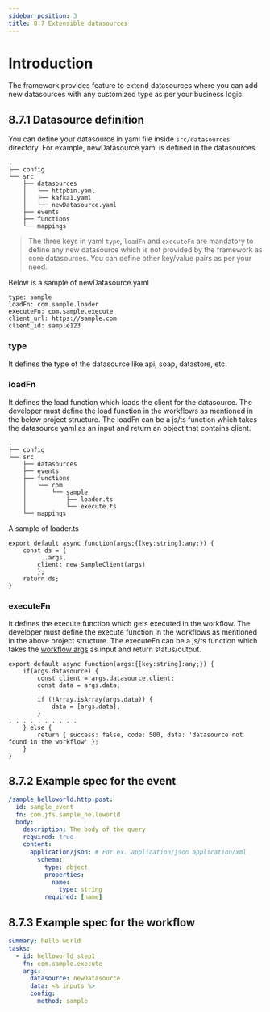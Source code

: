 ```yaml
---
sidebar_position: 3
title: 8.7 Extensible datasources
---
```


# Introduction

The framework provides feature to extend datasources where you can add new datasources with any customized type as per your business logic.

## 8.7.1 Datasource definition
You can define your datasource in yaml file inside `src/datasources` directory. For example, newDatasource.yaml is defined in the datasources.
```
.
├── config
└── src
    ├── datasources
    │   └── httpbin.yaml
    │   ├── kafka1.yaml
    │   └── newDatasource.yaml
    ├── events
    ├── functions
    └── mappings
```

> The three keys in yaml `type`, `loadFn` and `executeFn` are mandatory to define any new datasource which is not provided by the framework as core datasources. You can define other key/value pairs as per your need.

Below is a sample of newDatasource.yaml
```
type: sample
loadFn: com.sample.loader
executeFn: com.sample.execute
client_url: https://sample.com
client_id: sample123
```

### type
It defines the type of the datasource like api, soap, datastore, etc.

### loadFn
It defines the load function which loads the client for the datasource. The developer must define the load function in the workflows as mentioned in the below project structure. The loadFn can be a js/ts function which takes the datasource yaml as an input and return an object that contains client.

```
.
├── config
└── src
    ├── datasources
    ├── events
    ├── functions
    │   └── com
    │       └── sample
    │           ├── loader.ts
    │           └── execute.ts
    └── mappings
```

A sample of loader.ts
```
export default async function(args:{[key:string]:any;}) {
    const ds = {
        ...args,
        client: new SampleClient(args)
        };
    return ds;    
}
```

### executeFn
It defines the execute function which gets executed in the workflow. The developer must define the execute function in the workflows as mentioned in the above project structure. The executeFn can be a js/ts function which takes the [workflow args](../workflows.md/#62-the-tasks-within-workflows) as input and return status/output.

```
export default async function(args:{[key:string]:any;}) {
    if(args.datasource) {
        const client = args.datasource.client;
        const data = args.data;

        if (!Array.isArray(args.data)) {
            data = [args.data];
        }
. . . . . . . . . .    
    } else {
        return { success: false, code: 500, data: 'datasource not found in the workflow' };
    }
}
```

## 8.7.2 Example spec for the event
``` yaml
/sample_helloworld.http.post:
  id: sample_event
  fn: com.jfs.sample_helloworld
  body: 
    description: The body of the query
    required: true
    content:
      application/json: # For ex. application/json application/xml
        schema: 
          type: object
          properties:
            name: 
              type: string
          required: [name]
```

## 8.7.3 Example spec for the workflow
``` yaml
summary: hello world
tasks:
  - id: helloworld_step1
    fn: com.sample.execute
    args:
      datasource: newDatasource
      data: <% inputs %>
      config:
        method: sample
```

